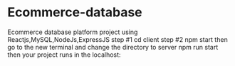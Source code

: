 # Ecommerce-database
Ecommerce database platform project using Reactjs,MySQL,NodeJs,ExpressJS
step #1
cd client
step #2
npm start
then go to the new terminal and change the directory to server
npm run start
then your project runs in the localhost:

